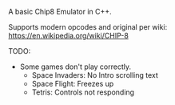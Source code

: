 A basic Chip8 Emulator in C++.

Supports modern opcodes and original per wiki:  https://en.wikipedia.org/wiki/CHIP-8

TODO: 
 - Some games don't play correctly.
    - Space Invaders:  No Intro scrolling text
	- Space Flight:  Freezes up
	- Tetris:  Controls not responding